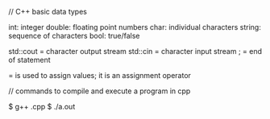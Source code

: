 // C++ basic data types

int: integer
double: floating point numbers
char: individual characters
string: sequence of characters
bool: true/false

std::cout = character output stream
std::cin = character input stream
; = end of statement

= is used to assign values; it is an assignment operator

// commands to compile and execute a program in cpp

$ g++ <filename>.cpp
$ ./a.out
